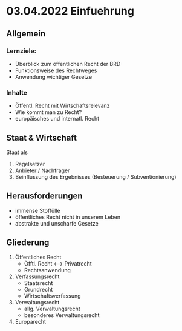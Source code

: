 # 03.04.2022 Einfuehrung

## Allgemein

### Lernziele:
- Überblick zum öffentlichen Recht der BRD
- Funktionsweise des Rechtweges
- Anwendung wichtiger Gesetze

### Inhalte
- Öffentl. Recht mit Wirtschaftsrelevanz
- Wie kommt man zu Recht?
- europäisches und internatl. Recht

## Staat & Wirtschaft

Staat als 
1. Regelsetzer
2. Anbieter / Nachfrager
3. Beinflussung des Ergebnisses (Besteuerung / Subventionierung)

## Herausforderungen

- immense Stoffülle
- öffentliches Recht nicht in unserem Leben
- abstrakte und unscharfe Gesetze

## Gliederung

1. Öffentliches Recht
	- Öfftl. Recht <--> Privatrecht
	- Rechtsanwendung
2. Verfassungsrecht
	- Staatsrecht
	- Grundrecht
	- Wirtschaftsverfassung
3. Verwaltungsrecht
	- allg. Verwaltungsrecht
	- besonderes Verwaltungsrecht
4. Europarecht



